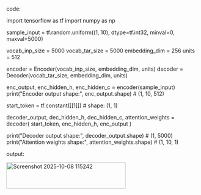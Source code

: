 code:

import tensorflow as tf
import numpy as np

sample_input = tf.random.uniform((1, 10), dtype=tf.int32, minval=0, maxval=5000)

vocab_inp_size = 5000
vocab_tar_size = 5000
embedding_dim = 256
units = 512

encoder = Encoder(vocab_inp_size, embedding_dim, units)
decoder = Decoder(vocab_tar_size, embedding_dim, units)

enc_output, enc_hidden_h, enc_hidden_c = encoder(sample_input)
print("Encoder output shape:", enc_output.shape)  # (1, 10, 512)

start_token = tf.constant([[1]])  # shape: (1, 1)


decoder_output, dec_hidden_h, dec_hidden_c, attention_weights = decoder(
    start_token, enc_hidden_h, enc_output
)

print("Decoder output shape:", decoder_output.shape)         # (1, 5000)
print("Attention weights shape:", attention_weights.shape)   # (1, 10, 1)

output:

<img width="312" height="69" alt="Screenshot 2025-10-08 115242" src="https://github.com/user-attachments/assets/5c00e888-55c2-42cf-8c81-a8147110fa27" />
